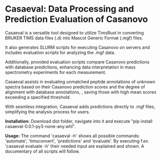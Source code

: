 # Casaeval: Data Processing and Prediction Evaluation of Casanovo

Casaeval is a versatile tool designed to utilize TimsRust in converting BRUKER TIMS data files (.d) into Mascot Generic Format (.mgf) files.

It also generates SLURM scripts for executing Casanovo on servers and includes evaluation scripts for analyzing the .mgf data.

Additionally, provided evaluation scripts compare Casanovo predictions with database predictions, enhancing data interpretation in mass spectrometry experiments for each measurement.

Casaeval assists in evaluating unmatched peptide annotations of unknown spectra based on their Casanovo prediction scores and the degree of alignment with database annotations, , saving those with high mean scores exceeding a specified threshold.

With seamless integration, Casaeval adds predictions directly to .mgf files, simplifying the analysis process for users.



**Installation:** Download dist folder, navigate into it and execute "pip install casaeval-0.0.1-py3-none-any.whl".

**Usage:** The command 'casaeval -h' shows all possible commands: 'automate', 'timsconvert', 'predictions' and 'evaluate'. By executing f.ex. 'casaeval evaluate -h' their needed input are explained and shown. A documentary of all scripts will follow.
